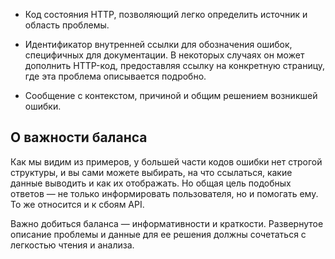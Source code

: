 - Код состояния HTTP, позволяющий легко определить источник и область проблемы.
    
- Идентификатор внутренней ссылки для обозначения ошибок, специфичных для документации. В некоторых случаях он может дополнить HTTP-код, предоставляя ссылку на конкретную страницу, где эта проблема описывается подробно.
    
- Сообщение с контекстом, причиной и общим решением возникшей ошибки.


## О важности баланса

Как мы видим из примеров, у большей части кодов ошибки нет строгой структуры, и вы сами можете выбирать, на что ссылаться, какие данные выводить и как их отображать. Но общая цель подобных ответов — не только информировать пользователя, но и помогать ему. То же относится и к сбоям API.

Важно добиться баланса — информативности и краткости. Развернутое описание проблемы и данные для ее решения должны сочетаться с легкостью чтения и анализа.